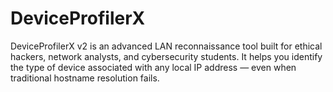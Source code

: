# DeviceProfilerX
DeviceProfilerX v2 is an advanced LAN reconnaissance tool built for ethical hackers, network analysts, and cybersecurity students. It helps you identify the type of device associated with any local IP address — even when traditional hostname resolution fails.
